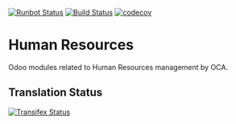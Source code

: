 [![Runbot Status](https://runbot.odoo-community.org/runbot/badge/flat/116/11.0.svg)](https://runbot.odoo-community.org/runbot/repo/github-com-oca-hr-116)
[![Build Status](https://travis-ci.org/OCA/hr.svg?branch=11.0)](https://travis-ci.org/OCA/hr)
[![codecov](https://codecov.io/gh/OCA/hr/branch/11.0/graph/badge.svg)](https://codecov.io/gh/OCA/hr)

Human Resources
===============

Odoo modules related to Human Resources management by OCA.




Translation Status
------------------
[![Transifex Status](https://www.transifex.com/projects/p/OCA-hr-11-0/chart/image_png)](https://www.transifex.com/projects/p/OCA-hr-11-0)
